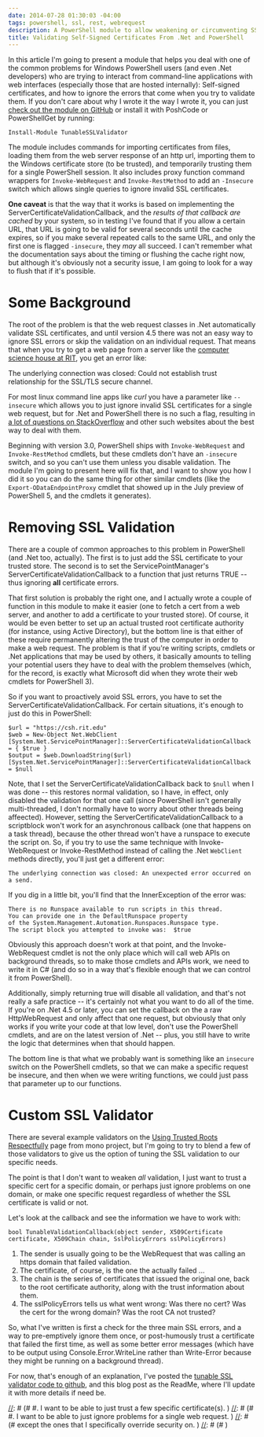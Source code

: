 ```yaml
---
date: 2014-07-28 01:30:03 -04:00
tags: powershell, ssl, rest, webrequest
description: A PowerShell module to allow weakening or circumventing SSL validation on web queries.
title: Validating Self-Signed Certificates From .Net and PowerShell
---
```


In this article I'm going to present a module that helps you deal with one of the common problems for Windows PowerShell users (and even .Net developers) who are trying to interact from command-line applications with web interfaces (especially those that are hosted internally): Self-signed certificates, and how to ignore the errors that come when you try to validate them.  If you don't care about why I wrote it the way I wrote it, you can just [check out the module on GitHub](https://github.com/Jaykul/Tunable-SSL-Validator) or install it with PoshCode or PowerShellGet by running:

    Install-Module TunableSSLValidator

The module includes commands for importing certificates from files, loading them from the web server response of an http url, importing them to the Windows certificate store (to be trusted), and temporarily trusting them for a single PowerShell session.  It also includes proxy function command wrappers for ``Invoke-WebRequest`` and ``Invoke-RestMethod`` to add an ``-Insecure`` switch which allows single queries to ignore invalid SSL certificates.

**One caveat** is that the way that it works is based on implementing the ServerCertificateValidationCallback, and the *results of that callback are cached* by your system, so in testing I've found that if you allow a certain URL, that URL is going to be valid for several seconds until the cache expires, so if you make several repeated calls to the same URL, and only the first one is flagged ``-insecure``, they *may* all succeed. I can't remember what the documentation says about the timing or flushing the cache right now, but although it's obviously not a security issue, I am going to look for a way to flush that if it's possible.


Some Background
===============

The root of the problem is that the web request classes in .Net automatically validate SSL certificates, and until version 4.5 there was not an easy way to ignore SSL errors or skip the validation on an individual request. That means that when you try to get a web page from a server like the [computer science house at RIT](https://csh.rit.edu), you get an error like:

   The underlying connection was closed: Could not establish trust relationship for the SSL/TLS secure channel.

For most linux command line apps like *curl* you have a parameter like ``--insecure`` which allows you to just ignore invalid SSL certificates for a single web request, but for .Net and PowerShell there is no such a flag, resulting in [a lot of questions on StackOverflow](http://stackoverflow.com/search?q=self-signed+SSL+certificates+[csharp]+OR+[powershell]) and other such websites about the best way to deal with them.

Beginning with version 3.0, PowerShell ships with ``Invoke-WebRequest`` and ``Invoke-RestMethod`` cmdlets, but these cmdlets don't have an ``-insecure`` switch, and so you can't use them unless you disable validation.  The module I'm going to present here will fix that, and I want to show you how I did it so you can do the same thing for other similar cmdlets (like the ``Export-ODataEndpointProxy`` cmdlet that showed up in the July preview of PowerShell 5, and the cmdlets it generates).

Removing SSL Validation
=======================

There are a couple of common approaches to this problem in PowerShell (and .Net too, actually). The first is to just add the SSL certificate to your trusted store. The second is to set the ServicePointManager's ServerCertificateValidationCallback to a function that just returns TRUE -- thus ignoring **all** certificate errors.

That first solution is probably the right one, and I actually wrote a couple of function in this module to make it easier (one to fetch a cert from a web server, and another to add a certificate to your trusted store).  Of course, it would be even better to set up an actual trusted root certificate authority (for instance, using Active Directory), but the bottom line is that either of these require permanently altering the trust of the computer in order to make a web request. The problem is that if you're writing scripts, cmdlets or .Net applications that may be used by others, it basically amounts to telling your potential users they have to deal with the problem themselves (which, for the record, is exactly what Microsoft did when they wrote their web cmdlets for PowerShell 3).

So if you want to proactively avoid SSL errors, you have to set the ServerCertificateValidationCallback. For certain situations, it's enough to just do this in PowerShell:

    $url = "https://csh.rit.edu"
    $web = New-Object Net.WebClient
    [System.Net.ServicePointManager]::ServerCertificateValidationCallback = { $true } 
    $output = $web.DownloadString($url)
    [System.Net.ServicePointManager]::ServerCertificateValidationCallback = $null

Note, that I set the ServerCertificateValidationCallback back to ``$null`` when I was done -- this restores normal validation, so I have, in effect, only disabled the validation for that one call (since PowerShell isn't generally multi-threaded, I don't normally have to worry about other threads being affeected). However, setting the ServerCertificateValidationCallback to a scriptblock won't work for an asynchronous callback (one that happens on a task thread), because the other thread won't have a runspace to execute the script on.  So, if you try to use the same technique with Invoke-WebRequest or Invoke-RestMethod instead of calling the .Net ``WebClient`` methods directly, you'll just get a different error:

    The underlying connection was closed: An unexpected error occurred on a send.

If you dig in a little bit, you'll find that the InnerException of the error was:

    There is no Runspace available to run scripts in this thread. 
    You can provide one in the DefaultRunspace property
    of the System.Management.Automation.Runspaces.Runspace type. 
    The script block you attempted to invoke was:  $true

Obviously this approach doesn't work at that point, and the Invoke-WebRequest cmdlet is not the only place which will call web APIs on background threads, so to make those cmdlets and APIs work, we need to write it in C# (and do so in a way that's flexible enough that we can control it from PowerShell). 

Additionally, simply returning true will disable all validation, and that's not really a safe practice -- it's certainly not what you want to do all of the time. If you're on .Net 4.5 or later, you can set the callback on the a raw HttpWebRequest and only affect that one request, but obviously that only works if you write your code at that low level, don't use the PowerShell cmdlets, and are on the latest version of .Net -- plus, you still have to write the logic that determines when that should happen.  

The bottom line is that what we probably want is something like an ``insecure`` switch on the PowerShell cmdlets, so that we can make a specific request be insecure, and then when we were writing functions, we could just pass that parameter up to our functions.


Custom SSL Validator
====================

There are several example validators on the [Using Trusted Roots Respectfully](http://www.mono-project.com/UsingTrustedRootsRespectfully) page from mono project, but I'm going to try to blend a few of those validators to give us the option of tuning the SSL validation to our specific needs.

The point is that I don't want to weaken *all* validation, I just want to trust a specific cert for a specific domain, or perhaps just ignore problems on one domain, or make one specific request regardless of whether the SSL certificate is valid or not.

Let's look at the callback and see the information we have to work with:

    bool TunableValidationCallback(object sender, X509Certificate certificate, X509Chain chain, SslPolicyErrors sslPolicyErrors)

1. The sender is usually going to be the WebRequest that was calling an https domain that failed validation.  
2. The certificate, of course, is the one the actually failed ...
3. The chain is the series of certificates that issued the original one, back to the root certificate authority, along with the trust information about them.
4. The sslPolicyErrors tells us what went wrong: Was there no cert? Was the cert for the wrong domain? Was the root CA not trusted?

So, what I've written is first a check for the three main SSL errors, and a way to pre-emptively ignore them once, or post-humously trust a certificate that failed the first time, as well as some better error messages (which have to be output using Console.Error.WriteLine rather than Write-Error because they might be running on a background thread).

For now, that's enough of an explanation, I've posted the [tunable SSL validator code to github](https://github.com/Jaykul/Tunable-SSL-Validator), and this blog post as the ReadMe, where I'll update it with more details if need be.

[//]: # (This should turn into something like a cucumber spec...	)
[//]: # (	)
[//]: # (#    #. I want to be sure I'm not weakening validation for requests that I don't mean to affect. )
[//]: # (#    #. I want to be able to just trust a few specific certificate(s).	)
[//]: # (#    #. I want to be able to just ignore problems for a single web request.	)
[//]: # (#       except the ones that I specifically override security on.	)
[//]: # (#	)